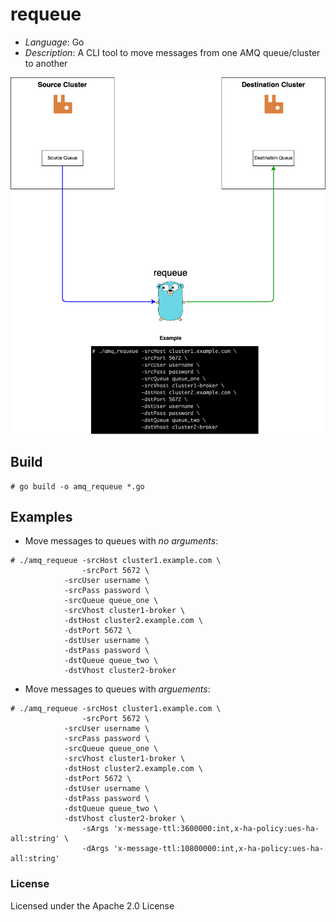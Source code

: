 # requeue

* *Language*: Go
* *Description*: A CLI tool to move messages from one AMQ queue/cluster to another

<img src="requeue.png" width="700">

## Build
```
# go build -o amq_requeue *.go
```

## Examples
* Move messages to queues with *no arguments*:
```
# ./amq_requeue -srcHost cluster1.example.com \
                -srcPort 5672 \
	        -srcUser username \
	        -srcPass password \
	        -srcQueue queue_one \
	        -srcVhost cluster1-broker \
	        -dstHost cluster2.example.com \
	        -dstPort 5672 \
	        -dstUser username \
	        -dstPass password \
	        -dstQueue queue_two \
	        -dstVhost cluster2-broker
```

* Move messages to queues with *arguements*:
```
# ./amq_requeue -srcHost cluster1.example.com \
                -srcPort 5672 \
	        -srcUser username \
	        -srcPass password \
	        -srcQueue queue_one \
	        -srcVhost cluster1-broker \
	        -dstHost cluster2.example.com \
	        -dstPort 5672 \
	        -dstUser username \
	        -dstPass password \
	        -dstQueue queue_two \
	        -dstVhost cluster2-broker \
                -sArgs 'x-message-ttl:3600000:int,x-ha-policy:ues-ha-all:string' \
                -dArgs 'x-message-ttl:10800000:int,x-ha-policy:ues-ha-all:string'
```

### License
Licensed under the Apache 2.0 License
